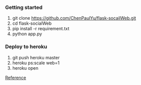 ### Getting started

1. git clone https://github.com/ChenPaulYu/flask-socailWeb.git
2. cd flask-socialWeb
3. pip install -r requirement.txt
4. python app.py


### Deploy to heroku

1. git push heroku master
2. heroku ps:scale web=1
3. heroku open

[Reference](https://devcenter.heroku.com/articles/getting-started-with-python#deploy-the-app)